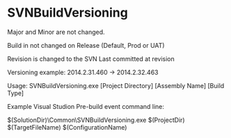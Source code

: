 SVNBuildVersioning
==================

Major and Minor are not changed.

Build in not changed on Release (Default, Prod or UAT)

Revision is changed to the SVN Last committed at revision

Versioning example:
2014.2.31.460 -> 2014.2.32.463


Usage: SVNBuildVersioning.exe [Project Directory] [Assembly Name] [Build Type]

Example Visual Studion Pre-build event command line:

$(SolutionDir)\Common\SVNBuildVersioning.exe $(ProjectDir) $(TargetFileName) $(ConfigurationName)
